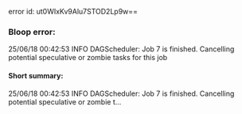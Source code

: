 error id: ut0WIxKv9Alu7STOD2Lp9w==
### Bloop error:

25/06/18 00:42:53 INFO DAGScheduler: Job 7 is finished. Cancelling potential speculative or zombie tasks for this job
#### Short summary: 

25/06/18 00:42:53 INFO DAGScheduler: Job 7 is finished. Cancelling potential speculative or zombie t...